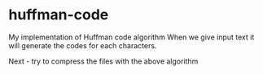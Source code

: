 # huffman-code
My implementation of Huffman code algorithm
When we give input text it will generate the codes for each characters.


Next - try to compress the files with the above algorithm
